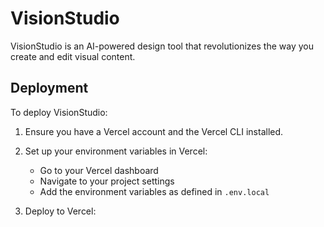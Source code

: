 # VisionStudio

VisionStudio is an AI-powered design tool that revolutionizes the way you create and edit visual content.

## Deployment

To deploy VisionStudio:

1. Ensure you have a Vercel account and the Vercel CLI installed.

2. Set up your environment variables in Vercel:
   - Go to your Vercel dashboard
   - Navigate to your project settings
   - Add the environment variables as defined in `.env.local`

3. Deploy to Vercel:

